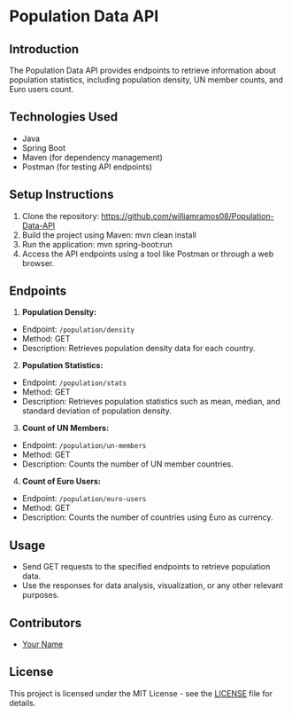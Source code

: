 # Population Data API

## Introduction
The Population Data API provides endpoints to retrieve information about population statistics, including population density, UN member counts, and Euro users count.

## Technologies Used
- Java
- Spring Boot
- Maven (for dependency management)
- Postman (for testing API endpoints)

## Setup Instructions
1. Clone the repository:
   https://github.com/williamramos08/Population-Data-API
2. Build the project using Maven:
   mvn clean install
3. Run the application:
   mvn spring-boot:run
4. Access the API endpoints using a tool like Postman or through a web browser.

## Endpoints
1. **Population Density:**
- Endpoint: `/population/density`
- Method: GET
- Description: Retrieves population density data for each country.

2. **Population Statistics:**
- Endpoint: `/population/stats`
- Method: GET
- Description: Retrieves population statistics such as mean, median, and standard deviation of population density.

3. **Count of UN Members:**
- Endpoint: `/population/un-members`
- Method: GET
- Description: Counts the number of UN member countries.

4. **Count of Euro Users:**
- Endpoint: `/population/euro-users`
- Method: GET
- Description: Counts the number of countries using Euro as currency.

## Usage
- Send GET requests to the specified endpoints to retrieve population data.
- Use the responses for data analysis, visualization, or any other relevant purposes.

## Contributors
- [Your Name](https://github.com/your_username)

## License
This project is licensed under the MIT License - see the [LICENSE](LICENSE) file for details.



